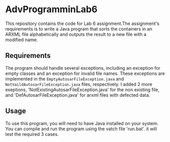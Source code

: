 # AdvProgramminLab6

This repository contains the code for Lab 6 assignment.The assignment's requirements is to write a Java program that sorts the containers in an ARXML file alphabetically and outputs the result to a new file with a modified name.

## Requirements

The program should handle several exceptions, including an exception for empty classes and an exception for invalid file names. These exceptions are implemented in the `EmptyAutosarFileException.java` and `NotVaildAutosarFileException.java` files, respectively. I added 2 more exeptions, 'NotExistingAutosarFileException.java' for the non existing file, and 'DefAutosarFileException.java' for arxml files with defected data.


## Usage

To use this program, you will need to have Java installed on your system. You can compile and run the program using the vatch file 'run.bat'. it will test the required 3 cases.
